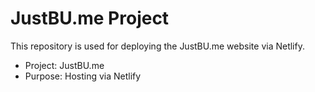 # JustBU.me Project

This repository is used for deploying the JustBU.me website via Netlify. 

- Project: JustBU.me
- Purpose: Hosting via Netlify
